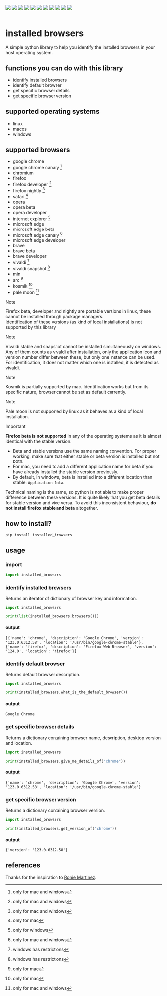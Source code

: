 <table>
<div>
<img src="https://img.shields.io/github/created-at/undeflorate/installed_browsers?style=plastic">
<img src="https://img.shields.io/pypi/dm/installed-browsers?style=plastic&logo=pypi">
<img src="https://img.shields.io/github/issues/undeflorate/installed_browsers?style=plastic">
<img src="https://img.shields.io/pypi/l/installed-browsers?style=plastic&logo=pypi">
<img src="https://img.shields.io/github/deployments/undeflorate/installed_browsers/production?style=plastic&logo=github">
<img src="https://img.shields.io/pypi/status/installed-browsers?style=plastic&logo=pypi&logoColor=">
<img src="https://img.shields.io/pypi/pyversions/installed-browsers?style=plastic&logo=python&logoColor=green">
<img src="https://img.shields.io/github/watchers/undeflorate/installed_browsers?style=plastic">
<img src="https://img.shields.io/pypi/v/installed-browsers?style=plastic&logo=pypi">
<img src="https://img.shields.io/github/v/release/undeflorate/installed_browsers?logo=github">
<img src="[Test Automation](https://github.com/undeflorate/installed_browsers/actions/workflows/python-app.yml/badge.svg)](https://github.com/undeflorate/installed_browsers/actions/workflows/python-app.yml)">

</div>
</table>

# installed browsers
A simple python library to help you identify the installed browsers in your host operating system.

## functions you can do with this library
+ identify installed browsers
+ identify default browser
+ get specific browser details
+ get specific browser version

## supported operating systems
+ linux
+ macos
+ windows

## supported browsers
+ google chrome
+ google chrome canary [^1]
+ chromium
+ firefox
+ firefox developer [^1]
+ firefox nightly [^1]
+ safari [^2]
+ opera
+ opera beta
+ opera developer
+ internet explorer [^3]
+ microsoft edge
+ microsoft edge beta
+ microsoft edge canary [^1]
+ microsoft edge developer
+ brave
+ brave beta
+ brave developer
+ vivaldi [^4]
+ vivaldi snapshot [^4]
+ min
+ arc [^2]
+ kosmik [^2]
+ pale moon [^1]  
[^1]: only for mac and windows
[^2]: only for mac
[^3]: only for windows
[^4]: windows has restrictions

> [!NOTE]
> Firefox beta, developer and nightly are portable versions in linux, these cannot be installed through package managers.  
> Identification of these versions (as kind of local installations) is not supported by this library.

> [!NOTE]
> Vivaldi stable and snapshot cannot be installed simultaneously on windows. Any of them counts as vivaldi after installation, only the application icon and version number differ between these, but only one instance can be used.   
> For identification, it does not matter which one is installed, it is detected as vivaldi.

> [!NOTE]
> Kosmik is partially supported by mac. Identification works but from its specific nature, browser cannot be set as default currently.

> [!NOTE]
> Pale moon is not supported by linux as it behaves as a kind of local installation.

> [!IMPORTANT]
> **Firefox beta is not supported** in any of the operating systems as it is almost identical with the stable version.
> + Beta and stable versions use the same naming convention. For proper working, make sure that either stable or beta version is installed but not both.
> + For mac, you need to add a different application name for beta if you have already installed the stable version previously.  
> + By default, in windows, beta is installed into a different location than stable: `Application Data`.
> 
> Technical naming is the same, so python is not able to make proper difference between these versions. It is quite likely that you get beta details for stable version and vice versa. To avoid this inconsistent behaviour, **do not install firefox stable and beta** altogether.

## how to install?
```bash
pip install installed_browsers
```

## usage
### import
```python
import installed_browsers
```
### identify installed browsers
Returns an iterator of dictionary of browser key and information.
```python
import installed_browsers

print(list(installed_browsers.browsers()))
```
#### output
```
[{'name': 'chrome', 'description': 'Google Chrome', 'version': '123.0.6312.58', 'location': '/usr/bin/google-chrome-stable'},
{'name': 'firefox', 'description': 'Firefox Web Browser', 'version': '124.0', 'location': 'firefox'}]
```
### identify default browser
Returns default browser description.
```python
import installed_browsers

print(installed_browsers.what_is_the_default_browser())
```
#### output
```
Google Chrome
```
### get specific browser details
Returns a dictionary containing browser name, description, desktop version and location.
```python
import installed_browsers

print(installed_browsers.give_me_details_of("chrome"))
```
#### output
```
{'name': 'chrome', 'description': 'Google Chrome', 'version': '123.0.6312.58', 'location': '/usr/bin/google-chrome-stable'}
```
### get specific browser version
Returns a dictionary containing browser version.
```python
import installed_browsers

print(installed_browsers.get_version_of("chrome"))
```
#### output
```
{'version': '123.0.6312.58'}
```
## references
Thanks for the inspiration to [Ronie Martinez](https://github.com/roniemartinez/browsers).
